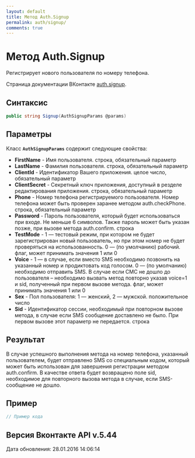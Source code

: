 ```yaml
---
layout: default
title: Метод Auth.Signup
permalink: auth/signup/
comments: true
---
```

# Метод Auth.Signup
Регистрирует нового пользователя по номеру телефона.

Страница документации ВКонтакте [auth.signup](https://vk.com/dev/auth.signup).

## Синтаксис
``` csharp
public string Signup(AuthSignupParams @params)
```

## Параметры
Класс **`AuthSignupParams`** содержит следующие свойства:

+ **FirstName** - Имя пользователя. строка, обязательный параметр
+ **LastName** - Фамилия пользователя. строка, обязательный параметр
+ **ClientId** - Идентификатор Вашего приложения. целое число, обязательный параметр
+ **ClientSecret** - Секретный ключ приложения, доступный в резделе редактирования приложения. строка, обязательный параметр
+ **Phone** - Номер телефона регистрируемого пользователя. Номер телефона может быть проверен заранее методом auth.checkPhone. строка, обязательный параметр
+ **Password** - Пароль пользователя, который будет использоваться при входе. Не меньше 6 символов. Также пароль может быть указан позже, при вызове метода auth.confirm. строка
+ **TestMode** - 1 — тестовый режим, при котором не будет зарегистрирован новый пользователь, но при этом номер не будет проверяться на использованность. 0 — (по умолчанию) рабочий. флаг, может принимать значения 1 или 0
+ **Voice** - 1 — в случае, если вместо SMS необходимо позвонить на указанный номер и продиктовать код голосом. 0 — (по умолчанию) необходимо отправить SMS. 
В случае если СМС не дошло до пользователя – необходимо вызвать метод повторно указав voice=1 и sid, полученный при первом вызове метода. флаг, может принимать значения 1 или 0
+ **Sex** - Пол пользователя: 1 — женский, 2 — мужской. положительное число
+ **Sid** - Идентификатор сессии, необходимый при повторном вызове метода, в случае если SMS сообщение доставлено не было. При первом вызове этот параметр не передается. строка

## Результат
В случае успешного выполнения метода на номер телефона, указанный пользователем, будет отправлено SMS со специальным кодом, который может быть использован для завершения регистрации методом auth.confirm. 
В качестве ответа будет возвращено поле sid, необходимое для повторного вызова метода в случае, если SMS-сообщение не дошло.

## Пример
``` csharp
// Пример кода
```

## Версия Вконтакте API v.5.44
Дата обновления: 28.01.2016 14:06:14
